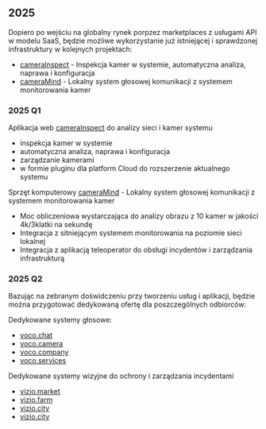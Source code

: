 ## 2025

Dopiero po wejściu na globalny rynek porpzez marketplaces z usługami API w modelu SaaS, będzie
możliwe wykorzystanie już istniejącej i sprawdzonej infrastruktury w kolejnych projektach:
+ [cameraInspect](http://www.camerainspect.com) - Inspekcja kamer w systemie, automatyczna analiza, naprawa i konfiguracja
+ [cameraMind](http://www.cameramind.com) - Lokalny system głosowej komunikacji z systemem monitorowania kamer




### 2025 Q1

Aplikacja web [cameraInspect](http://www.camerainspect.com) do analizy sieci i kamer systemu
+ inspekcja kamer w systemie
+ automatyczna analiza, naprawa i konfiguracja
+ zarządzanie kamerami
+ w formie pluginu dla platform Cloud do rozszerzenie aktualnego systemu

Sprzęt komputerowy [cameraMind](http://www.cameramind.com) - Lokalny system głosowej komunikacji z systemem monitorowania kamer
+ Moc obliczeniowa wystarczająca do analizy obrazu z 10 kamer w jakości 4k/3klatki na sekundę
+ Integracja z sitniejącym systemem monitorowania na poziomie sieci lokalnej
+ Integracja z aplikacją teleoperator do obsługi incydentów i zarządzania infrastrukturą


### 2025 Q2

Bazując na zebranym doświdczeniu przy tworzeniu usług i aplikacji,
będzie można przygotować dedykowaną ofertę dla poszczególnych odbiorców:

Dedykowane systemy głosowe:
+ [voco.chat](http://www.voco.chat)
+ [voco.camera](http://www.voco.camera)
+ [voco.company](http://www.voco.company)
+ [voco.services](http://www.voco.services)


Dedykowane systemy wizyjne do ochrony i zarządzania incydentami 
+ [vizio.market](http://www.vizio.market)
+ [vizio.farm](http://www.vizio.farm)
+ [vizio.city](http://www.vizio.city)
+ [vizio.city](http://www.vizio.city)



